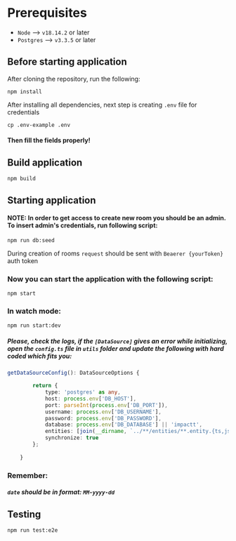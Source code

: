 # Prerequisites 
* `Node` -->  `v18.14.2` or later
* `Postgres`  --> `v3.3.5` or later


## Before starting application
After cloning the repository, run the following:

```shell
npm install
```

After installing all dependencies, next step is creating `.env` file for credentials

```shell
cp .env-example .env
```

#### Then fill the fields properly!


## Build application
```shell
npm build
```

## Starting application
#### NOTE: In order to get access to create new room you should be an admin. To insert admin's credentials, run following script:
```shell
npm run db:seed
```

During creation of rooms `request` should be sent with `Beaerer {yourToken}` auth token 

### Now you can start the application with the following script:
```shell
npm start
```

### In watch mode:
```shell
npm run start:dev
```

##### Please, check the logs, if the `[DataSource]` gives an error while initializing, open the `config.ts` file in `utils` folder and update the following with hard coded which fits you:
```ts
getDataSourceConfig(): DataSourceOptions {

        return {
            type: 'postgres' as any,
            host: process.env['DB_HOST'],
            port: parseInt(process.env['DB_PORT']),
            username: process.env['DB_USERNAME'],
            password: process.env['DB_PASSWORD'],
            database: process.env['DB_DATABASE'] || 'impactt',
            entities: [join(__dirname, `../**/entities/**.entity.{ts,js}`)],
            synchronize: true
        };
    
    }
```


### Remember:
##### `date` should be in format: `MM-yyyy-dd`

## Testing
```shell
npm run test:e2e
```
